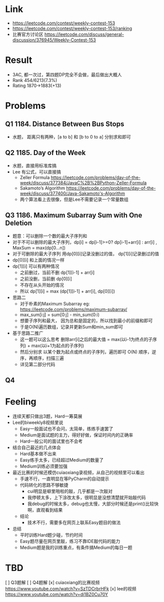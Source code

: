 # Link
- https://leetcode.com/contest/weekly-contest-153
- https://leetcode.com/contest/weekly-contest-153/ranking
- 比赛官方讨论区 https://leetcode.com/discuss/general-discussion/376945/Weekly-Contest-153

# Result
- 3AC, 都一次过，第四题DP完全不会做，最后做出大概人
- Rank 454/6213(7.3%)
- Rating 1870->1883(+13)

# Problems
## Q1 1184. Distance Between Bus Stops
- 水题， 距离只有两种，[a to b] 和 [b to 0 to a] 分别求和即可

## Q2 1185. Day of the Week
- 水题，直接用标准库搞
- Lee 有公式，可以直接搞
    - Zeller Formula https://leetcode.com/problems/day-of-the-week/discuss/377384/JavaC%2B%2BPython-Zeller-Formula
    - Sakamoto’s Algorithm https://leetcode.com/problems/day-of-the-week/discuss/377400/Java-Sakamoto's-Algorithm
    - 两个算法看上去很像，但是Lee不需要记录一个常量数组

## Q3 1186. Maximum Subarray Sum with One Deletion
- 题意：可以删除一个数的最大子序列和
- 对于不可以删除的最大子序列，dp[i] = dp[i-1]>=0? dp[i-1]+arr[i] : arr[i] , MaxSum = max(dp[0...n])
- 对于可删除的最大子序列 用dp[0][i]记录没删过的值， dp[1][i]记录删过的值
- dp[0][i] 和上面的情况一样
- dp[1][i] 可以有两种情况
    - 之前删过，当前不删  dp[1][i-1] + arr[i]
    - 之前没删，当前删 dp[0][i]
    - 不存在从头开始的情况
    - 所以 dp[1][i] = max (dp[1][i-1] + arr[i], dp[0][i])
- 思路二
    - 对于朴素的Maximum Subarray eg: https://leetcode.com/problems/maximum-subarray/
    - max_sum[i:j] = sum[0:j] - min_sum(0:i)
    - 想要子序列和最大， 因为总和是固定的，所以找到最小的前缀和即可
    - 于是O(N)遍历数组，记录并更新Sum和min_sum即可
- 基于思路二推广
    - 这一题可以这么思考 删除arr[i]之后的最大值 = max(以i-1为终点的子序列) + max(以i+1为起点的子序列)
    - 然后分别求 以某个数为起点或终点的子序列，遍历即可 O(N) 顺序，逆序，再顺序，扫描三遍
    - 详见第二部分代码
    
## Q4 

# Feeling
- 连续天都只做出3题，Hard一筹莫展
- Lee的biweekly8视频里说
    - Easy一般面试也不会问，太简单，练练手速罢了
    - Medium是面试题的主力，得好好做，保证时间内的正确率
    - Hard一般公司的面试里也不会考
- 结合自己最近的几点体会
    - Hard基本做不出来
    - Easy练手太多，已经超过Medium的数量了
    - Medium训练必须要加强
- 最近比赛的时候还模仿cuiaoxiang录视频，从自己的视频里可以看出
    - 手速不行，一直明显在等PyCharm的自动提示
    - 代码转化的思路不够敏捷
        - cui明显是噼里啪啦的敲，几乎都是一次敲对
        - 我停顿太多，上下涂改太多，很明显是没想清楚就开始敲代码
        - 我debug的时候太多，debug也太慢，大部分时候还是print()比较快啊，直观看到结果
    - 结论
        - 技术不行，需要多在网页上联系Easy题目的做法
- 总结
    - 平时训练Hard题少碰，节约时间
    - Easy题尽量在网页里敲，练习不靠IDE敲代码的能力
    - Medium题是我的训练重点，有条件搞Medium的每日一题

# TBD
[ ] Q3题解
[ ] Q4题解
[x] cuiaoxiang的比赛视频 https://www.youtube.com/watch?v=SzTDCrbrHFk
[x] lee的视频 https://www.youtube.com/watch?v=di1BZ0Cu70Y